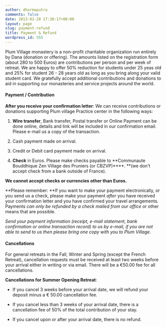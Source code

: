 ```yaml
---
author: dharmaputra
comments: false
date: 2013-02-28 17:30:17+00:00
layout: page
slug: payment-refund
title: Payment & Refund
wordpress_id: 555
---
```


Plum Village monastery is a non-profit charitable organization run entirely by Dana (donation or offering). The amounts listed on the registration form (about 280 to 500 Euros) are contributions per person and per week of retreat. We are happy to offer 50% reduction for students under 25 yeas old and 25% for student 26 - 28 years old as long as you bring along your valid student card. We gratefully accept additional contributions and donations to aid in supporting our monasteries and service projects around the world. 




#### **Payment / Contribution**


**After you receive your confirmation letter**: We can receive contributions or donations supporting Plum village Practice center in the following ways:



	
  1. **Wire transfer**, Bank transfer, Postal transfer or Online Payment can be done online, details and link will be included in our confirmation email. Please e-mail us a copy of the transaction.

	
  2. Cash payment made on arrival.

	
  3. Credit or Debit card payment made on arrival.

	
  4. **Check** in Euros. Please make checks payable to **Communaute Bouddhique Zen Village des Pruniers (or CBZVP)****. **(we don't accept check from a bank outside of France).


**We cannot accept checks or currencies other than Euros.**

**Please remember: **If you want to make your payment electronically, or you send us a check, please make your payment _after_ you have received your confirmation letter and you have confirmed your travel arrangements. Payments _can only be refunded by a check mailed from our office_ or other means that are possible.

_Send your payment information (receipt, e-mail statement, bank confirmation or online transaction record) to us by e-mail, if you are not able to send to us then please bring one copy with you to Plum Village_. 




#### **Cancellations**


For general retreats in the Fall, Winter and Spring (except the French Retreat), cancellation requests must be received at least two weeks before your arrival either in writing or via email. There will be a €50.00 fee for all cancellations.

**Cancellations for Summer Opening Retreat**:



	
  * If you cancel 3 weeks before your arrival date, we will refund your deposit minus a € 50.00 cancellation fee.

	
  * If you cancel less than 3 weeks of your arrival date, there is a cancellation fee of 50% of the total contribution of your stay.

	
  * If you cancel upon or after your arrival date, there is no refund.


